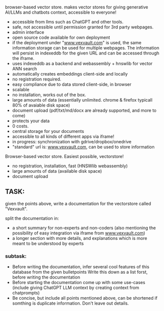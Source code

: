 browser-based vector store. makes vector stores for giving  generative AI/LLMs and chatbots context, accessible to everyone!

- accessible from llms such as ChatGPT and other tools.
- safe, not accessible until permission granted for 3rd party webpages.
- admin interface
- open source code available for own deployment
- if the deployment under "www.vexvault.com" is used, the same information storage can be used for multiple webpages. The information will persist in indexeddb for the given URL and can be accessed through the iframe.
- uses indexeddb as a backend and webassembly + hnswlib for vector ANN search
- automatically creates embeddings client-side and locally
- no registration required.
- easy compliance due to data stored client-side, in browser
- scalable
- no installation, works out of the box.
- large amounts of data (essentially unlimited. chrome & firefox typicall 80% of avaiable disk space)
- document upload (pdf/txt/md/docx are already supported, and more to come)
- protects your data
- 0 costs.
- central storage for your documents
- accessible to all kinds of different apps via iframe!
- in progress:   synchronization with gdrive/dropbox/onedrive
- "standard" url is:   www.vexvault.com, can be used to store information  

Browser-based vector store. Easiest possible, vectorstore!
- no registration,  installation, fast (HNSWlib webassembly)
- large amounts of data (available disk space)
- document upload

## TASK:
given the points above, write a documentation for the vectorstore called "Vexvault".

split the documentation in:
- a short summary for non-experts and non-coders (also mentioning the possibility of easy integration via iframe from www.vexvault.com)
- a longer section with more details, and explanations which is more meant to be understood by experts

### subtask:
- Before writing the documentation, infer several cool features of this database from the given bulletpoints Write this down as a list forst, before writing the documentation
- Before starting the documentation come up with some use-cases (include giving ChatGPT LLM context by creating context from chatprompts)
- Be concise, but include all points mentioned above, can be shortened if somthing is duplicate information. Don't leave out details.